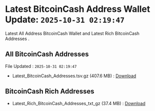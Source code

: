 # Latest BitcoinCash Address Wallet Update: `2025-10-31 02:19:47`

Latest All Address BitcoinCash Wallet and Latest Rich BitcoinCash Addresses .

## All BitcoinCash Addresses

File Updated : `2025-10-31 02:19:47`

- Latest_BitcoinCash_Addresses.tsv.gz (407.6 MB) : [Download](https://github.com/Pymmdrza/Rich-Address-Wallet/releases/tag/BitcoinCash)

## BitcoinCash Rich Addresses

- Latest_Rich_BitcoinCash_Addresses_txt_gz (37.4 MB) : [Download](https://github.com/Pymmdrza/Rich-Address-Wallet/releases/tag/BitcoinCash)
